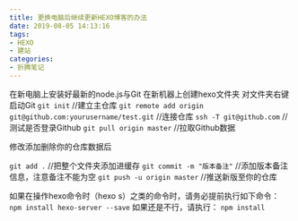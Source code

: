 ```yaml
---
title: 更换电脑后继续更新HEXO博客的办法
date: 2019-08-05 14:13:16
tags:
- HEXO
- 建站
categories:
- 折腾笔记
---
```

在新电脑上安装好最新的node.js与Git
在新机器上创建hexo文件夹
对文件夹右键启动Git
`git init` //建立主仓库
`git remote add origin git@github.com:yourusername/test.git` //连接仓库
`ssh -T git@github.com` //测试是否登录Github
`git pull origin master` //拉取Github数据

<!--more-->

修改添加删除你的仓库数据后

`git add .` //把整个文件夹添加进缓存
`git commit -m "版本备注"` //添加版本备注信息，注意备注不能为空
`git push -u origin master` //推送新版至你的仓库

如果在操作hexo命令时（hexo s）之类的命令时，请务必提前执行如下命令：
`npm install hexo-server --save`
如果还是不行，请执行：
`npm install`
	